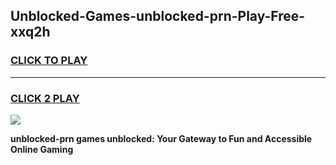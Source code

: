 
## Unblocked-Games-unblocked-prn-Play-Free-xxq2h
<h3>
<a href="https://premium76.site?title=unblocked-prn&ref=23A">CLICK TO PLAY</a></h3>
<hr>

<h3>
<a href="https://premium76.site?title=unblocked-prn&ref=23A">CLICK 2 PLAY</a>
  
</h3>

<a href="https://premium76.site?title=unblocked-prn&ref=23A"><img src="https://clearcache.store/games.png"></a>


**unblocked-prn games unblocked: Your Gateway to Fun and Accessible Online Gaming**
